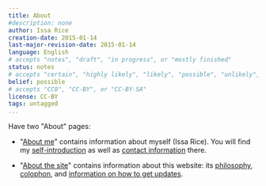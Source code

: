 ```yaml
---
title: About
#description: none
author: Issa Rice
creation-date: 2015-01-14
last-major-revision-date: 2015-01-14
language: English
# accepts "notes", "draft", "in progress", or "mostly finished"
status: notes
# accepts "certain", "highly likely", "likely", "possible", "unlikely", "highly unlikely", "remote", "impossible", "log", "emotional", or "fiction"
belief: possible
# accepts "CC0", "CC-BY", or "CC-BY-SA"
license: CC-BY
tags: untagged
...
```


Have two "About" pages:

- "[About me]()" contains information about myself (Issa Rice).
You will find my [self-introduction](about-me#self-introduction) as well as [contact information](about-me#contact) there.

- "[About the site]()" contains information about this website: its [philosophy](about-the-site#philosophy), [colophon](about-the-site#colophon), and [information on how to get updates](about-the-site#getting-updates).
